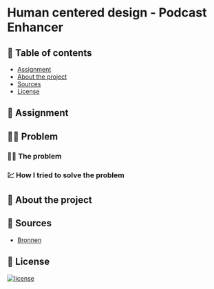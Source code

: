 # Human centered design - Podcast Enhancer

## 🧾 Table of contents
-   [Assignment](##Assignment)
-   [About the project](##About-the-project)
-   [Sources](##Sources)
-   [License](##License)

## 📂 Assignment

## 👨‍🏫 Problem

### 👨‍🏫 The problem

### 💹 How I tried to solve the problem

## 📖 About the project

## 📑 Sources
- [Bronnen]()

## 🔖 License
[![license](https://img.shields.io/github/license/DAVFoundation/captain-n3m0.svg?style=flat-square)]()
